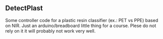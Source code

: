## DetectPlast

Some controller code for a plastic resin classifier (ex.: PET vs PPE) based on NIR. Just an arduino/breadboard little thing for a course. Plese do not rely on it it will probably not work very well.

